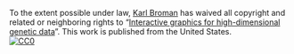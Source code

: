 To the extent possible under law,
[Karl Broman](http://kbroman.org)
has waived all copyright and related or neighboring rights to
&ldquo;[Interactive graphics for high-dimensional genetic data](http://github.com/kbroman/Talk_JSM2015)&rdquo;.
This work is published from the United States.
<br/>
[![CC0](http://i.creativecommons.org/p/zero/1.0/88x31.png)](http://creativecommons.org/publicdomain/zero/1.0/)
